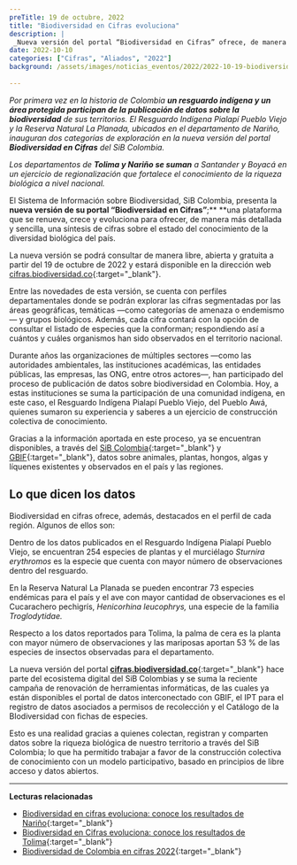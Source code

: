 ```yaml
---
preTitle: 19 de octubre, 2022
title: "Biodiversidad en Cifras evoluciona"
description: |
 _Nueva versión del portal “Biodiversidad en Cifras” ofrece, de manera más detallada y sencilla, una síntesis de cifras sobre el estado del conocimiento de la diversidad biológica del país._
date: 2022-10-10
categories: ["Cifras", "Aliados", "2022"]
background: /assets/images/noticias_eventos/2022/2022-10-19-biodiversidad-en-cifras.jpg
  
---
```


_Por primera vez en la historia de Colombia **un resguardo indígena y un área protegida participan de la publicación de datos sobre la biodiversidad** de sus territorios. El Resguardo Indígena Pialapí Pueblo Viejo y la Reserva Natural La Planada, ubicados en el departamento de Nariño, inauguran dos categorías de exploración en la nueva versión del portal **Biodiversidad en Cifras** del SiB Colombia._

_Los departamentos de **Tolima y Nariño se suman** a Santander y Boyacá en un ejercicio de regionalización que fortalece el conocimiento de la riqueza biológica a nivel nacional._

El Sistema de Información sobre Biodiversidad, SiB Colombia, presenta la **nueva versión de su portal “Biodiversidad en Cifras”**;** **una plataforma que se renueva, crece y evoluciona para ofrecer, de manera más detallada y sencilla, una síntesis de cifras sobre el estado del conocimiento de la diversidad biológica del país.

La nueva versión se podrá consultar de manera libre, abierta y gratuita a partir del 19 de octubre de 2022 y estará disponible en la dirección web [cifras.biodiversidad.co](https://cifras.biodiversidad.co/){:target="_blank"}.

Entre las novedades de esta versión, se cuenta con perfiles departamentales donde se podrán explorar las cifras segmentadas por las áreas geográficas, temáticas —como categorías de amenaza o endemismo— y grupos biológicos. Además, cada cifra contará con la opción de consultar el listado de especies que la conforman; respondiendo así a cuántos y cuáles organismos han sido observados en el territorio nacional.

Durante años las organizaciones de múltiples sectores —como las autoridades ambientales, las instituciones académicas, las entidades públicas, las empresas, las ONG, entre otros actores—, han participado del proceso de publicación de datos sobre biodiversidad en Colombia. Hoy, a estas instituciones se suma la participación de una comunidad indígena, en este caso, el Resguardo Indígena Pialapí Pueblo Viejo, del Pueblo Awá, quienes sumaron su experiencia y saberes a un ejercicio de construcción colectiva de conocimiento.

Gracias a la información aportada en este proceso, ya se encuentran disponibles, a través del [SiB Colombia](https://biodiversidad.co/){:target="_blank"} y [GBIF](https://www.gbif.org/){:target="_blank"}, datos sobre animales, plantas, hongos, algas y líquenes existentes y observados en el país y las regiones.

## Lo que dicen los datos

Biodiversidad en cifras ofrece, además, destacados en el perfil de cada región. Algunos de ellos son:

Dentro de los datos publicados en el Resguardo Indígena Pialapí Pueblo Viejo, se encuentran 254 especies de plantas y el murciélago _Sturnira erythromos_ es la especie que cuenta con mayor número de observaciones dentro del resguardo. 

En la Reserva Natural La Planada se pueden encontrar 73 especies endémicas para el país y el ave con mayor cantidad de observaciones es el Cucarachero pechigrís, _Henicorhina leucophrys,_ una especie de la familia _Troglodytidae._

Respecto a los datos reportados para Tolima, la palma de cera es la planta con mayor número de observaciones y las mariposas aportan 53 % de las especies de insectos observadas para el departamento.

La nueva versión del portal **[cifras.biodiversidad.co](https://cifras.biodiversidad.co/)**{:target="_blank"} hace parte del ecosistema digital del SiB Colombias y se suma la reciente campaña de renovación de herramientas informáticas, de las cuales ya están disponibles el portal de datos interconectado con GBIF, el IPT para el registro de datos asociados a permisos de recolección y el Catálogo de la BIodiversidad con fichas de especies. 

Esto es una realidad gracias a quienes colectan, registran y comparten datos sobre la riqueza biológica de nuestro territorio a través del SiB Colombia; lo que ha permitido trabajar a favor de la construcción colectiva de conocimiento con un modelo participativo, basado en principios de libre acceso y datos abiertos.

---

**Lecturas relacionadas**

* [Biodiversidad en cifras evoluciona: conoce los resultados de Nariño](https://biodiversidad.co/post/2022/biodiversidad-en-cifras-narino/){:target="_blank"}
* [Biodiversidad en Cifras evoluciona: conoce los resultados de Tolima](https://biodiversidad.co/post/2022/biodiversidad-en-cifras-tolima/){:target="_blank"}
* [Biodiversidad de Colombia en cifras 2022](https://biodiversidad.co/post/2022/biodiversidad-colombia-cifras-2022/){:target="_blank"}

